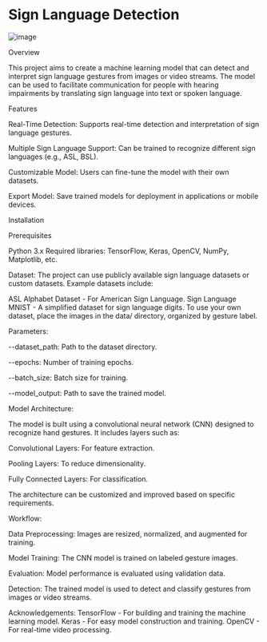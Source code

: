   # Sign Language Detection
  ![image](https://github.com/user-attachments/assets/a268d4dc-46bc-477a-9268-4945eede3136)


Overview

This project aims to create a machine learning model that can detect and interpret sign language gestures from images or video streams. The model can be used to facilitate communication for people with hearing impairments by translating sign language into text or spoken language.

Features

Real-Time Detection: Supports real-time detection and interpretation of sign language gestures.

Multiple Sign Language Support: Can be trained to recognize different sign languages (e.g., ASL, BSL).

Customizable Model: Users can fine-tune the model with their own datasets.

Export Model: Save trained models for deployment in applications or mobile devices.

Installation

Prerequisites

Python 3.x
Required libraries: TensorFlow, Keras, OpenCV, NumPy, Matplotlib, etc.

Dataset:
The project can use publicly available sign language datasets or custom datasets. Example datasets include:

ASL Alphabet Dataset - For American Sign Language.
Sign Language MNIST - A simplified dataset for sign language digits.
To use your own dataset, place the images in the data/ directory, organized by gesture label.

Parameters:

--dataset_path: Path to the dataset directory.

--epochs: Number of training epochs.

--batch_size: Batch size for training.

--model_output: Path to save the trained model.

Model Architecture:

The model is built using a convolutional neural network (CNN) designed to recognize hand gestures. It includes layers such as:

Convolutional Layers: For feature extraction.

Pooling Layers: To reduce dimensionality.

Fully Connected Layers: For classification.

The architecture can be customized and improved based on specific requirements.

Workflow:

Data Preprocessing: Images are resized, normalized, and augmented for training.

Model Training: The CNN model is trained on labeled gesture images.

Evaluation: Model performance is evaluated using validation data.

Detection: The trained model is used to detect and classify gestures from images or video streams.

Acknowledgements:
TensorFlow - For building and training the machine learning model.
Keras - For easy model construction and training.
OpenCV - For real-time video processing.
